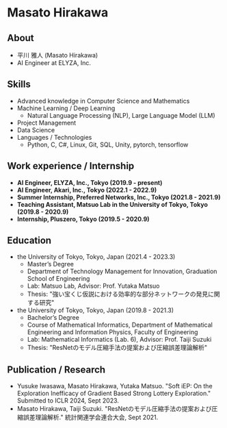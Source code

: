 # Masato Hirakawa

## About

- 平川 雅人 (Masato Hirakawa)
- AI Engineer at ELYZA, Inc.

## Skills

- Advanced knowledge in Computer Science and Mathematics
- Machine Learning / Deep Learning
  - Natural Language Processing (NLP), Large Language Model (LLM)
- Project Management
- Data Science
- Languages / Technologies
  - Python, C, C#, Linux, Git, SQL, Unity, pytorch, tensorflow

## Work experience / Internship

- **AI Engineer, ELYZA, Inc., Tokyo (2019.9 - present)**
- **AI Engineer, Akari, Inc., Tokyo (2022.1 - 2022.9)**
- **Summer Internship, Preferred Networks, Inc., Tokyo (2021.8 - 2021.9)**
- **Teaching Assistant, Matsuo Lab in the University of Tokyo, Tokyo (2019.8 - 2020.9)**
- **Internship, Pluszero, Tokyo (2019.5 - 2020.9)**

## Education

- the University of Tokyo, Tokyo, Japan (2021.4 - 2023.3)
  - Master’s Degree
  - Department of Technology Management for Innovation, Graduation School of Engineering
  - Lab: Matsuo Lab, Advisor: Prof. Yutaka Matsuo
  - Thesis: "強い宝くじ仮説における効率的な部分ネットワークの発見に関する研究"
- the University of Tokyo, Tokyo, Japan (2019.8 - 2021.3)
  - Bachelor’s Degree
  - Course of Mathematical Informatics, Department of Mathematical Engineering and Information Physics, Faculty of Engineering
  - Lab: Mathematical Informatics (Lab. 6), Advisor: Prof. Taiji Suzuki
  - Thesis: "ResNetのモデル圧縮手法の提案および圧縮誤差理論解析"

## Publication / Research

- Yusuke Iwasawa, Masato Hirakawa, Yutaka Matsuo. "Soft iEP: On the Exploration Inefficacy of Gradient Based Strong Lottery Exploration." Submitted to ICLR 2024, Sept 2023.
- Masato Hirakawa, Taiji Suzuki. "ResNetのモデル圧縮手法の提案および圧縮誤差理論解析." 統計関連学会連合大会, Sept 2021.
